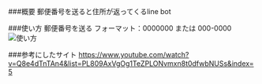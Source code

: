 ###概要
郵便番号を送ると住所が返ってくるline bot

###使い方
郵便番号を送る
フォーマット：0000000 または 000-0000
![使い方](https://github.com/takuuuu517/python_app/blob/master/%E4%BD%BF%E3%81%84%E6%96%B9.png)

###参考にしたサイト
https://www.youtube.com/watch?v=Q8e4dTnTAn4&list=PL809AxVgOg1TeZPLONvmxn8t0dfwbNUSs&index=5
